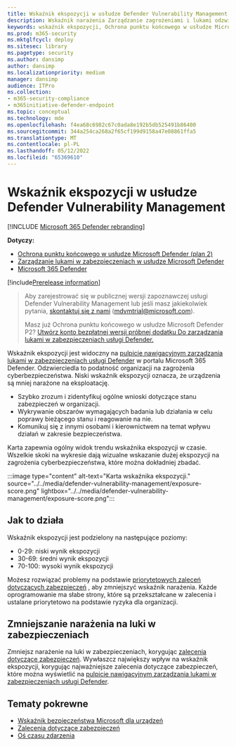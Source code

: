 ```yaml
---
title: Wskaźnik ekspozycji w usłudze Defender Vulnerability Management
description: Wskaźnik narażenia Zarządzanie zagrożeniami i lukami odzwierciedla podatność organizacji na zagrożenia cyberbezpieczeństwa.
keywords: wskaźnik ekspozycji, Ochrona punktu końcowego w usłudze Microsoft Defender wskaźnik ekspozycji, Ochrona punktu końcowego w usłudze Microsoft Defender wskaźnik ekspozycji tvm, wskaźnik ekspozycji organizacji, wskaźnik ekspozycji organizacji tvm, Zarządzanie zagrożeniami i lukami, Ochrona punktu końcowego w usłudze Microsoft Defender
ms.prod: m365-security
ms.mktglfcycl: deploy
ms.sitesec: library
ms.pagetype: security
ms.author: dansimp
author: dansimp
ms.localizationpriority: medium
manager: dansimp
audience: ITPro
ms.collection:
- m365-security-compliance
- m365initiative-defender-endpoint
ms.topic: conceptual
ms.technology: mde
ms.openlocfilehash: f4ea68c6982c67c0ada8e192b5db525491b86400
ms.sourcegitcommit: 344a254ca268a2f65cf199d9158a47e08861ffa5
ms.translationtype: MT
ms.contentlocale: pl-PL
ms.lasthandoff: 05/12/2022
ms.locfileid: "65369610"
---
```

# <a name="exposure-score-in-defender-vulnerability-management"></a>Wskaźnik ekspozycji w usłudze Defender Vulnerability Management

[!INCLUDE [Microsoft 365 Defender rebranding](../../includes/microsoft-defender.md)]

**Dotyczy:**

- [Ochrona punktu końcowego w usłudze Microsoft Defender (plan 2)](https://go.microsoft.com/fwlink/?linkid=2154037) 
- [Zarządzanie lukami w zabezpieczeniach w usłudze Microsoft Defender](index.yml)
- [Microsoft 365 Defender](https://go.microsoft.com/fwlink/?linkid=2118804)

[!include[Prerelease information](../../includes/prerelease.md)]

> Aby zarejestrować się w publicznej wersji zapoznawczej usługi Defender Vulnerability Management lub jeśli masz jakiekolwiek pytania, [skontaktuj się z nami](mailto:mdvmtrial@microsoft.com) (mdvmtrial@microsoft.com).
>
> Masz już Ochrona punktu końcowego w usłudze Microsoft Defender P2? [Utwórz konto bezpłatnej wersji próbnej dodatku Do zarządzania lukami w zabezpieczeniach usługi Defender.](https://signup.microsoft.com/get-started/signup?products=5908ecaa-b8a7-4a04-b6c0-d44fd934b6f2)

Wskaźnik ekspozycji jest widoczny na [pulpicie nawigacyjnym zarządzania lukami w zabezpieczeniach usługi Defender](tvm-dashboard-insights.md) w portalu Microsoft 365 Defender. Odzwierciedla to podatność organizacji na zagrożenia cyberbezpieczeństwa. Niski wskaźnik ekspozycji oznacza, że urządzenia są mniej narażone na eksploatację.

- Szybko zrozum i zidentyfikuj ogólne wnioski dotyczące stanu zabezpieczeń w organizacji.
- Wykrywanie obszarów wymagających badania lub działania w celu poprawy bieżącego stanu i reagowanie na nie.
- Komunikuj się z innymi osobami i kierownictwem na temat wpływu działań w zakresie bezpieczeństwa.

Karta zapewnia ogólny widok trendu wskaźnika ekspozycji w czasie. Wszelkie skoki na wykresie dają wizualne wskazanie dużej ekspozycji na zagrożenia cyberbezpieczeństwa, które można dokładniej zbadać.

:::image type="content" alt-text="Karta wskaźnika ekspozycji." source="../../media/defender-vulnerability-management/exposure-score.png" lightbox="../../media/defender-vulnerability-management/exposure-score.png":::

## <a name="how-it-works"></a>Jak to działa

Wskaźnik ekspozycji jest podzielony na następujące poziomy:

- 0-29: niski wynik ekspozycji
- 30-69: średni wynik ekspozycji
- 70-100: wysoki wynik ekspozycji

Możesz rozwiązać problemy na podstawie [priorytetowych zaleceń dotyczących zabezpieczeń](tvm-security-recommendation.md) , aby zmniejszyć wskaźnik narażenia. Każde oprogramowanie ma słabe strony, które są przekształcane w zalecenia i ustalane priorytetowo na podstawie ryzyka dla organizacji.

## <a name="reduce-your-vulnerability-exposure"></a>Zmniejszanie narażenia na luki w zabezpieczeniach

Zmniejsz narażenie na luki w zabezpieczeniach, korygując [zalecenia dotyczące zabezpieczeń](tvm-security-recommendation.md). Wywłaszcz największy wpływ na wskaźnik ekspozycji, korygując najważniejsze zalecenia dotyczące zabezpieczeń, które można wyświetlić na [pulpicie nawigacyjnym zarządzania lukami w zabezpieczeniach usługi Defender](tvm-dashboard-insights.md).

## <a name="related-topics"></a>Tematy pokrewne

- [Wskaźnik bezpieczeństwa Microsoft dla urządzeń](tvm-microsoft-secure-score-devices.md)
- [Zalecenia dotyczące zabezpieczeń](tvm-security-recommendation.md)
- [Oś czasu zdarzenia](threat-and-vuln-mgt-event-timeline.md)
